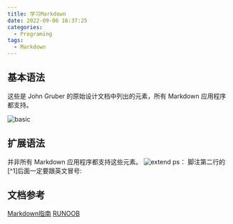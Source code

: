 ```yaml
---
title: 学习Markdown
date: 2022-09-06 16:37:25
categories:
  - Programing
tags:
  - Markdown
---
```


## 基本语法
这些是 John Gruber 的原始设计文档中列出的元素，所有 Markdown 应用程序都支持。
<!--more-->
![basic](https://img-blog.csdnimg.cn/2021080722171071.png)

## 扩展语法
并非所有 Markdown 应用程序都支持这些元素。
![extend](https://img-blog.csdnimg.cn/20210807221747578.png)
ps： 脚注第二行的[^1]后面一定要跟英文冒号:
## 文档参考
[Markdown指南](https://www.markdown.xyz/)
[RUNOOB](https://www.runoob.com/markdown/md-tutorial.html)